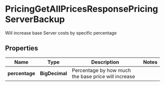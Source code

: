 

# PricingGetAllPricesResponsePricingServerBackup

Will increase base Server costs by specific percentage

## Properties

| Name | Type | Description | Notes |
|------------ | ------------- | ------------- | -------------|
|**percentage** | **BigDecimal** | Percentage by how much the base price will increase |  |



